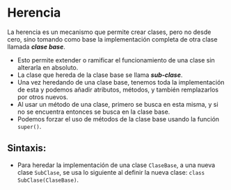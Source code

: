 Herencia
==========

La herencia es un mecanismo que permite crear clases, pero no desde cero, sino tomando como base la implementación completa de otra clase llamada ***clase base***.
* Esto permite extender o ramificar el funcionamiento de una clase sin alterarla en absoluto.
* La clase que hereda de la clase base se llama ***sub-clase***.
* Una vez heredando de una clase base, tenemos toda la implementación de esta y podemos añadir atributos, métodos, y también remplazarlos por otros nuevos.
* Al usar un método de una clase, primero se busca en esta misma, y si no se encuentra entonces se busca en la clase base.
* Podemos forzar el uso de métodos de la clase base usando la función `super()`.

Sintaxis:
----------

* Para heredar la implementación de una clase `ClaseBase`, a una nueva clase `SubClase`, se usa lo siguiente al definir la nueva clase: `class SubClase(ClaseBase)`.

